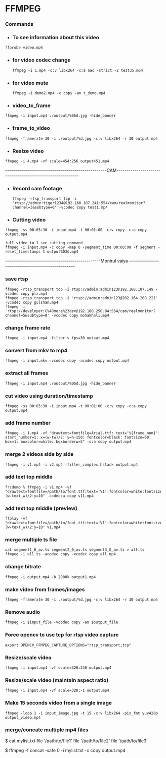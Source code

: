 # FFMPEG
### Commands
- ### To see information about this video
```
ffprobe video.mp4
```
- ### for video codec change
  ```
  ffmpeg -i 1.mp4 -c:v libx264 -c:a aac -strict -2 test35.mp4
  ```
- ### for video mute
  ```
  ffmpeg -i demo2.mp4 -c copy -an t_demo.mp4
  ```

- ### video_to_frame
```
ffmpeg -i input.mp4 ./output/%05d.jpg -hide_banner
```
- ### frame_to_video
```
ffmpeg -framerate 30 -i ./output/%d.jpg -c:v libx264 -r 30 output.mp4
```
- ### Resize video
```
ffmpeg -i 4.mp4 -vf scale=454:256 output451.mp4
```



---------------------------------------------------CAM-----------------------------------------------------------
- ### Record cam footage
  ```
  ffmpeg -rtsp_transport tcp -i 'rtsp://admin:tiger1234@192.168.107.241:554/cam/realmonitor?channel=3&subtype=0' -vcodec copy test1.mp4
  ```
- ### Cutting video
 ```
ffmpeg -ss 00:05:30 -i input.mp4 -t 00:01:00 -c:v copy -c:a copy output.mp4

full video to 1 sec cutting command
ffmpeg -i input.mp4 -c copy -map 0 -segment_time 00:00:00 -f segment -reset_timestamps 1 output%03d.mp4
 ```


------------------------------------------------Monirul vaiya --------------------------------------------------
### save rtsp
```
ffmpeg -rtsp_transport tcp -i rtsp://admin:admin123@192.168.107.149 -vcodec copy ptz.mp4
ffmpeg -rtsp_transport tcp -i 'rtsp://admin:admin123@202.164.208.221' -vcodec copy gulshan.mp4
ffmpeg -i 'rtsp://developer:C%40mera%23dev@192.168.250.84:554/cam/realmonitor?channel=5&subtype=0' -vcodec copy mohakhali.mp4
```
### change frame rate
```
ffmpeg -i input.mp4 -filter:v fps=30 output.mp4
```
### convert from mkv to mp4
```
ffmpeg -i input.mkv -vcodec copy -acodec copy output.mp4
```
### extract all frames
```
ffmpeg -i input.mp4 ./output/%05d.jpg -hide_banner
```
### cut video using duration/timestamp
```
ffmpeg -ss 00:05:30 -i input.mp4 -t 00:01:00 -c:v copy -c:a copy output.mp4
```
### add frame number
```
ffmpeg -i 1.mp4 -vf "drawtext=fontfile=Arial.ttf: text='%{frame_num}': start_number=1: x=(w-tw)/2: y=h-150: fontcolor=black: fontsize=60: box=1: boxcolor=white: boxborderw=5" -c:a copy output.mp4
```
### merge 2 videos side by side
```
ffmpeg -i v1.mp4 -i v2.mp4 -filter_complex hstack output.mp4
```
### add text top middle
```
frsdemo % ffmpeg -i v1.mp4 -vf "drawtext=fontfile=/path/to/font.ttf:text='V1':fontcolor=white:fontsize=24:box=1:boxcolor=black@0.5:boxborderw=5:x=(w-text_w)/2:y=10" -codec:a copy v11.mp4
```
### add text top middle (preview)
```
ffplay -vf "drawtext=fontfile=/path/to/font.ttf:text='V1':fontcolor=white:fontsize=24:box=1:boxcolor=black@0.5:boxborderw=5:x=(w-text_w)/2:y=10" v1.mp4
```
### merge multiple ts file 
```
cat segment1_0_av.ts segment2_0_av.ts segment3_0_av.ts > all.ts
ffmpeg -i all.ts -acodec copy -vcodec copy all.mp4
```
### change bitrate
```
ffmpeg -i output.mp4 -b 2000k output1.mp4
```
### make video from frames/images
```
ffmpeg -framerate 30 -i ./output/%d.jpg -c:v libx264 -r 30 output.mp4
```
### Remove audio
```
ffmpeg -i $input_file -vcodec copy -an $output_file
```
### Force opencv to use tcp for rtsp video capture
```
export OPENCV_FFMPEG_CAPTURE_OPTIONS="rtsp_transport;tcp"
```
### Resize/scale video
```
ffmpeg -i input.mp4 -vf scale=320:240 output.mp4
```
### Resize/scale video (maintain aspect ratio)
```
ffmpeg -i input.mp4 -vf scale=320:-1 output.mp4
```
### Make 15 seconds video from a single image
```
ffmpeg -loop 1 -i input_image.jpg -t 15 -c:v libx264 -pix_fmt yuv420p output_video.mp4
```
### merge/concate multiple mp4 files
$ cat mylist.txt
file '/path/to/file1'
file '/path/to/file2'
file '/path/to/file3'
    
$ ffmpeg -f concat -safe 0 -i mylist.txt -c copy output.mp4





